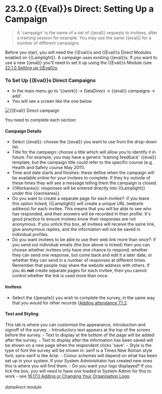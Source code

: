 # 23.2.0 {{Eval}}s Direct: Setting Up a Campaign

> A 'campaign' is the name of a set of {{eval}} requests to invitees, after a training session for example. You may use the same {{eval}} for a number of different campaigns




Before you start, you will need the {{Eval}}s and {{Eval}}s Direct Modules enabled on {{Lamplight}}.  A campaign uses existing {{eval}}s.  If you want to use a new {{eval}} you'll need to set it up using the {{Eval}}s Module (see [22.1.0 Setting up {{Eval}}s](/help/index/p/22.1.0).

### To Set Up {{Eval}}s Direct Campaigns

- In the main menu go to '{{work}} -> DataDirect -> {{eval}} campaigns -> add'.
- You will see a screen like the one below.

![{{Eval}} Direct campaign](23.2.0a.png)

You need to complete each section:
  
#### Campaign Details
   
   - Select {{eval}}: choose the {{eval}} you want to use from the drop-down list.
   - Title for the campaign: choose a title which will allow you to identify it in future. For example, you may have a generic 'training feedback' {{eval}} template, but the campaign title could refer to the specific course (e.g. Health and Safety course May 2011). 
   - Time and date starts and finishes: these define when the campaign will be available online for your invitees to complete. If they try outside of these times they will see a message telling them the campaign is closed.
   - {{Workarea}}: responses will be entered directly into {{Lamplight}} under this {{workarea}}.
   - Do you want to create a separate page for each invitee?: if you leave this option ticked, {{Lamplight}} will create a unique URL (website address) for each invitee.  This means that you will be able to see who has responded, and their answers will be recorded in their profile.  It's good practice to ensure invitees know their responses are not anonymous.  If you untick this box, all invitees will receive the same link, give anonymous replies, and the information will not be saved in individual profiles.
   - Do you want invitees to be able to use their web link more than once?: if you send out individual emails (the box above is ticked) then you can choose whether invitees only have one chance to respond; whether they can send one response, but come back and edit it a later date; or whether they can send in a number of responses at different times.  Remember that people may share the website address with others.  If you do **not** create separate pages for each invitee, then you cannot control whether the link is used more than once.

#### Invitees
   - Select the {{people}} you wish to complete the survey, in the same way that you would for other records ([Adding attendance 7.1.2](/help/index/p/7.1.2).

#### Text and Styling
   
   This tab is where you can customise the appearance, introduction and signoff of the survey.
    - Introductory text appears at the top of the screen before the survey.
    - Text to display at the bottom of the page will be added after the survey.
    - Text to display after the information has been saved will be shown on a new page when the respondent clicks 'save'.
    - Style is the type of font the survey will be shown in: serif is a Times New Roman style font; sans-serif is like Arial.
    - Colour schemes will depend on what has been set up in your system. If your System Administrator has created new ones this is where you will find them.
    - Do you want your logo displayed? If you tick the box, you will need to have one loaded in System Admin for this to work - see [16.17.0 Adding or Changing Your Organisation Logo](/help/index/p/16.17.0).
  

###### datadirect module
